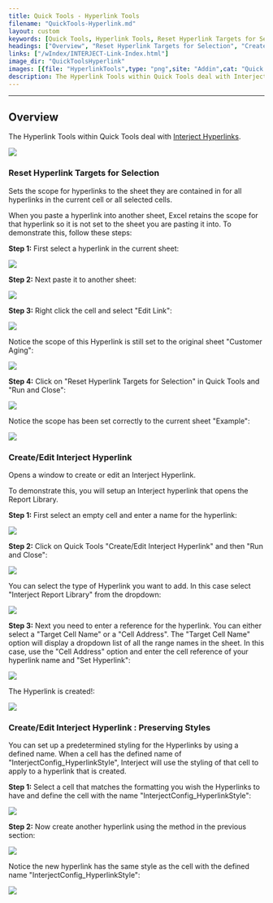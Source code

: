 ```yaml
---
title: Quick Tools - Hyperlink Tools
filename: "QuickTools-Hyperlink.md"
layout: custom
keywords: [Quick Tools, Hyperlink Tools, Reset Hyperlink Targets for Selection, Create/Edit Interject Hyperlink]
headings: ["Overview", "Reset Hyperlink Targets for Selection", "Create/Edit Interject Hyperlink", "Create/Edit Interject Hyperlink : Preserving Styles"]
links: ["/wIndex/INTERJECT-Link-Index.html"]
image_dir: "QuickToolsHyperlink"
images: [{file: "HyperlinkTools",type: "png",site: "Addin",cat: "Quick Tools",sub: "",report: "",ribbon: "",config: ""},{file: "HyperlinkScopeBefore",type: "png",site: "Addin",cat: "Report",sub: "",report: "Customer Aging Summary",ribbon: "",config: ""},{file: "HyperlinkScopeBefore2",type: "png",site: "Addin",cat: "Report",sub: "",report: "",ribbon: "",config: ""},{file: "HyperlinkScopeEditLink",type: "png",site: "Excel",cat: "Right Click Menu",sub: "",report: "",ribbon: "",config: ""},{file: "HyperlinkScopeBadScope",type: "png",site: "Excel",cat: "Edit Hyperlink",sub: "",report: "",ribbon: "",config: ""},{file: "HyperlinkScopeClick",type: "png",site: "Addin",cat: "Quick Tools",sub: "",report: "",ribbon: "",config: ""},{file: "HyperlinkScopeAfter",type: "png",site: "Excel",cat: "Edit Hyperlink",sub: "",report: "",ribbon: "",config: ""},{file: "CreateHyperlinkBefore",type: "png",site: "Addin",cat: "Report",sub: "",report: "",ribbon: "",config: ""},{file: "CreateHyperlinkClick",type: "png",site: "Addin",cat: "Quick Tools",sub: "",report: "",ribbon: "",config: ""},{file: "CreateHyperlinkType",type: "png",site: "Addin",cat: "Quick Tools",sub: "Set Hyperlink",report: "",ribbon: "",config: ""},{file: "CreateHyperlinkByCell",type: "png",site: "Addin",cat: "Quick Tools",sub: "Set Hyperlink",report: "",ribbon: "",config: ""},{file: "CreateHyperlinkAfter",type: "png",site: "Addin",cat: "Report",sub: "",report: "",ribbon: "",config: ""},{file: "HyperlinkStyle",type: "png",site: "Addin",cat: "Report",sub: "",report: "",ribbon: "",config: "Yes"},{file: "HyperlinkStyleMiddle",type: "png",site: "Addin",cat: "Quick Tools",sub: "Set Hyperlink",report: "",ribbon: "",config: "Yes"},{file: "HyperlinkStyleAfter",type: "png",site: "Addin",cat: "Report",sub: "",report: "",ribbon: "",config: "Yes"}]
description: The Hyperlink Tools within Quick Tools deal with Interject Hyperlinks.
---
```

* * *

## Overview

The Hyperlink Tools within Quick Tools deal with [Interject Hyperlinks](/wIndex/INTERJECT-Link-Index.html).

![](/images/QuickToolsHyperlink/HyperlinkTools.png)
<br>

### Reset Hyperlink Targets for Selection

Sets the scope for hyperlinks to the sheet they are contained in for all hyperlinks in the current cell or all selected cells.

When you paste a hyperlink into another sheet, Excel retains the scope for that hyperlink so it is not set to the sheet you are pasting it into. To demonstrate this, follow these steps:

**Step 1:** First select a hyperlink in the current sheet:

![](/images/QuickToolsHyperlink/HyperlinkScopeBefore.png)
<br>

**Step 2:** Next paste it to another sheet:

![](/images/QuickToolsHyperlink/HyperlinkScopeBefore2.png)
<br>

**Step 3:** Right click the cell and select "Edit Link":

![](/images/QuickToolsHyperlink/HyperlinkScopeEditLink.png)
<br>

Notice the scope of this Hyperlink is still set to the original sheet "Customer Aging":

![](/images/QuickToolsHyperlink/HyperlinkScopeBadScope.png)
<br>

**Step 4:** Click on "Reset Hyperlink Targets for Selection" in Quick Tools and "Run and Close":

![](/images/QuickToolsHyperlink/HyperlinkScopeClick.png)
<br>

Notice the scope has been set correctly to the current sheet "Example":

![](/images/QuickToolsHyperlink/HyperlinkScopeAfter.png)
<br>

### Create/Edit Interject Hyperlink

Opens a window to create or edit an Interject Hyperlink.

To demonstrate this, you will setup an Interject hyperlink that opens the Report Library.

**Step 1:** First select an empty cell and enter a name for the hyperlink:

![](/images/QuickToolsHyperlink/CreateHyperlinkBefore.png)
<br>

**Step 2:** Click on Quick Tools "Create/Edit Interject Hyperlink" and then "Run and Close":

![](/images/QuickToolsHyperlink/CreateHyperlinkClick.png)
<br>

You can select the type of Hyperlink you want to add. In this case select "Interject Report Library" from the dropdown:

![](/images/QuickToolsHyperlink/CreateHyperlinkType.png)
<br>

**Step 3:** Next you need to enter a reference for the hyperlink. You can either select a "Target Cell Name" or a "Cell Address". The "Target Cell Name" option will display a dropdown list of all the range names in the sheet. In this case, use the "Cell Address" option and enter the cell reference of your hyperlink name and "Set Hyperlink":

![](/images/QuickToolsHyperlink/CreateHyperlinkByCell.png)
<br>

The Hyperlink is created!:

![](/images/QuickToolsHyperlink/CreateHyperlinkAfter.png)
<br>

### Create/Edit Interject Hyperlink : Preserving Styles

You can set up a predetermined styling for the Hyperlinks by using a defined name. When a cell has the defined name of "InterjectConfig_HyperlinkStyle", Interject will use the styling of that cell to apply to a hyperlink that is created.

**Step 1:** Select a cell that matches the formatting you wish the Hyperlinks to have and define the cell with the name "InterjectConfig_HyperlinkStyle":

![](/images/QuickToolsHyperlink/HyperlinkStyle.png)
<br>

**Step 2:** Now create another hyperlink using the method in the previous section:

![](/images/QuickToolsHyperlink/HyperlinkStyleMiddle.png)
<br>

Notice the new hyperlink has the same style as the cell with the defined name "InterjectConfig_HyperlinkStyle":

![](/images/QuickToolsHyperlink/HyperlinkStyleAfter.png)
<br>

